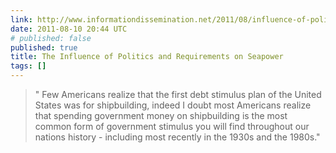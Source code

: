 ```yaml
---
link: http://www.informationdissemination.net/2011/08/influence-of-politics-and-requirements.html
date: 2011-08-10 20:44 UTC
# published: false
published: true
title: The Influence of Politics and Requirements on Seapower
tags: []
---
```


> " Few Americans realize that the first debt stimulus plan of the United States was for shipbuilding, indeed I doubt most Americans realize that spending government money on shipbuilding is the most common form of government stimulus you will find throughout our nations history - including most recently in the 1930s and the 1980s."
